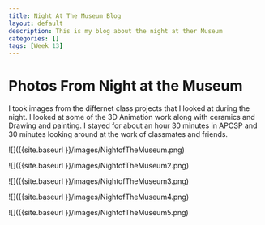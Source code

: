 ```yaml
---
title: Night At The Museum Blog
layout: default
description: This is my blog about the night at ther Museum
categories: []
tags: [Week 13]
---
```


# Photos From Night at the Museum

I took images from the differnet class projects that I looked at during the night. I looked at some of the 3D Animation work along with ceramics and Drawing and painting. I stayed for about an hour 30 minutes in APCSP and 30 minutes looking around at the work of classmates and friends.


![]({{site.baseurl }}/images/NightofTheMuseum.png)

![]({{site.baseurl }}/images/NightofTheMuseum2.png)

![]({{site.baseurl }}/images/NightofTheMuseum3.png)

![]({{site.baseurl }}/images/NightofTheMuseum4.png)

![]({{site.baseurl }}/images/NightofTheMuseum5.png)